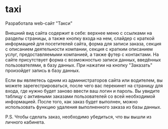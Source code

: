 # taxi

Разработала web-сайт "Такси"

Внешний вид сайта содержит в себе: верхнее меню с ссылками на разделы страницы, а также
кнопку входа на нем, слайдер с краткой информацией для посетителей сайта, форма для записи заказа, 
секция с описанием деятельности компании, секция с кратким описанием услуг, предоставляемыми компанией,
а также футер с контактами. На сайте присутствует форма с возможностью записи данных, введённых пользователями, 
в базу данных. При нажатии на кнопку "Заказать" произойдет запись в базу данных. 

Если вы являетесь одним из администраторов сайта или водителем, вы можете зарегестрироваться, после чего 
вас перекинет на страницу для входа, где нужно будет заново ввести ваш логин и пароль. 
Вы увидите таблицу с активными заказами пользователей со всей необходимой информацией. 
После того, как заказ будет выполнен, можно использовать функцию удаления выполненного заказа из базы данных. 

P.S. Чтобы сделать заказ, необходимо убедиться, что вы вышли из личного кабинета. 

